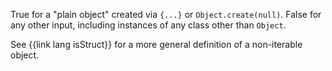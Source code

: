 True for a "plain object" created via `{...}` or `Object.create(null)`. False for any other input, including instances of any class other than `Object`.

See {{link lang isStruct}} for a more general definition of a non-iterable object.
